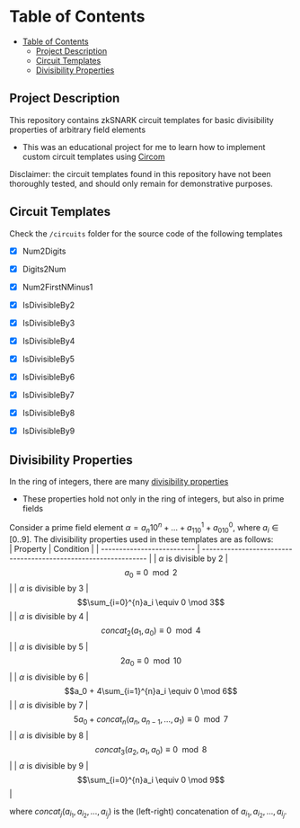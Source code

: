 # Table of Contents
- [Table of Contents](#table-of-contents)
  - [Project Description](#project-description)
  - [Circuit Templates](#circuit-templates)
  - [Divisibility Properties](#divisibility-properties)


## Project Description
This repository contains zkSNARK circuit templates for basic divisibility properties of arbitrary field elements
* This was an educational project for me to learn how to implement custom circuit templates using [Circom](https://github.com/iden3/circom)

Disclaimer: the circuit templates found in this repository have not been thoroughly tested, and should only remain for demonstrative purposes.


## Circuit Templates

Check the `/circuits` folder for the source code of the following templates

- [x] Num2Digits
- [x] Digits2Num
- [x] Num2FirstNMinus1
- [x] IsDivisibleBy2 
- [x] IsDivisibleBy3
- [x] IsDivisibleBy4
- [x] IsDivisibleBy5
- [x] IsDivisibleBy6
- [x] IsDivisibleBy7
- [x] IsDivisibleBy8
- [x] IsDivisibleBy9


## Divisibility Properties
In the ring of integers, there are many [divisibility properties](https://en.wikipedia.org/wiki/Divisibility_rule#Divisibility_rules_for_numbers_1%E2%80%9330)
* These properties hold not only in the ring of integers, but also in prime fields

Consider a prime field element $\alpha = a_n10^n + \dots + a_110^1 + a_010^0$, where $a_i\in[0..9]$. The divisibility properties used in these templates are as follows:  
| Property                   | Condition                                                       |
| -------------------------- | --------------------------------------------------------------- |
| $\alpha$ is divisible by 2 | $$a_0 \equiv 0 \mod 2$$                                         |
| $\alpha$ is divisible by 3 | $$\sum_{i=0}^{n}a_i \equiv 0 \mod 3$$                           |
| $\alpha$ is divisible by 4 | $$concat_2(a_1, a_0) \equiv 0 \mod 4$$                                    |
| $\alpha$ is divisible by 5 | $$2a_0 \equiv 0 \mod 10$$                                   |
| $\alpha$ is divisible by 6 | $$a_0 + 4\sum_{i=1}^{n}a_i \equiv 0 \mod 6$$                      |
| $\alpha$ is divisible by 7 | $$5a_0 + concat_{n}(a_n, a_{n-1}, \dots , a_{1}) \equiv 0 \mod 7$$ |
| $\alpha$ is divisible by 8 | $$concat_3(a_2, a_1, a_0) \equiv 0 \mod 8$$                             |
| $\alpha$ is divisible by 9 | $$\sum_{i=0}^{n}a_i \equiv 0 \mod 9$$                             |

where $concat_j(a_{i_1}, a_{i_2}, \dots , a_{i_j})$ is the (left-right) concatenation of $a_{i_1}, a_{i_2}, \dots, a_{i_j}$.
